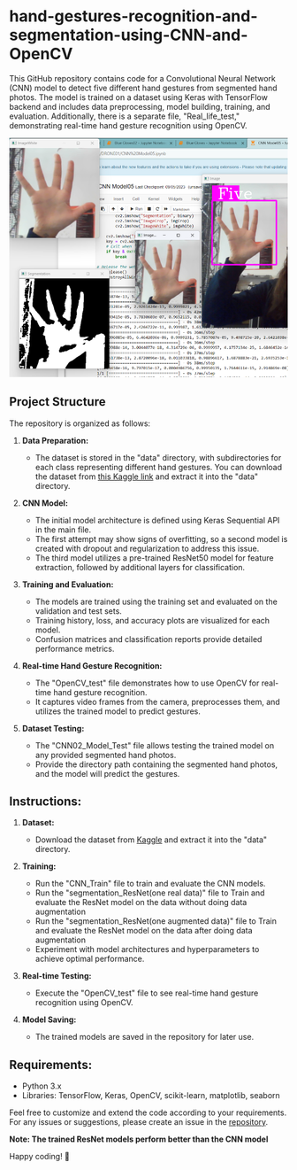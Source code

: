 # hand-gestures-recognition-and-segmentation-using-CNN-and-OpenCV

This GitHub repository contains code for a Convolutional Neural Network (CNN) model to detect five different hand gestures from segmented hand photos. The model is trained on a dataset using Keras with TensorFlow backend and includes data preprocessing, model building, training, and evaluation. Additionally, there is a separate file, "Real_life_test," demonstrating real-time hand gesture recognition using OpenCV.

![Hand Gesture Detection and Segmentation](https://github.com/Sousannah/hand-gestures-recognition-and-segmentation-using-CNN-and-OpenCV/blob/main/Screenshot%202024-01-12%20184453.png)

## Project Structure

The repository is organized as follows:

1. **Data Preparation:**
   - The dataset is stored in the "data" directory, with subdirectories for each class representing different hand gestures. You can download the dataset from [this Kaggle link](https://www.kaggle.com/datasets/sarjit07/hand-gesture-recog-dataset/data) and extract it into the "data" directory.

2. **CNN Model:**
   - The initial model architecture is defined using Keras Sequential API in the main file.
   - The first attempt may show signs of overfitting, so a second model is created with dropout and regularization to address this issue.
   - The third model utilizes a pre-trained ResNet50 model for feature extraction, followed by additional layers for classification.

3. **Training and Evaluation:**
   - The models are trained using the training set and evaluated on the validation and test sets.
   - Training history, loss, and accuracy plots are visualized for each model.
   - Confusion matrices and classification reports provide detailed performance metrics.

4. **Real-time Hand Gesture Recognition:**
   - The "OpenCV_test" file demonstrates how to use OpenCV for real-time hand gesture recognition.
   - It captures video frames from the camera, preprocesses them, and utilizes the trained model to predict gestures.

5. **Dataset Testing:**
   - The "CNN02_Model_Test" file allows testing the trained model on any provided segmented hand photos.
   - Provide the directory path containing the segmented hand photos, and the model will predict the gestures.

## Instructions:

1. **Dataset:**
   - Download the dataset from [Kaggle](https://www.kaggle.com/datasets/sarjit07/hand-gesture-recog-dataset/data) and extract it into the "data" directory.

2. **Training:**
   - Run the "CNN_Train" file to train and evaluate the CNN models.
   - Run the "segmentation_ResNet(one real data)" file to Train and evaluate the ResNet model on the data without doing data augmentation
   - Run the "segmentation_ResNet(one augmented data)" file to Train and evaluate the ResNet model on the data after doing data augmentation
   - Experiment with model architectures and hyperparameters to achieve optimal performance.

3. **Real-time Testing:**
   - Execute the "OpenCV_test" file to see real-time hand gesture recognition using OpenCV.

4. **Model Saving:**
   - The trained models are saved in the repository for later use.

## Requirements:

- Python 3.x
- Libraries: TensorFlow, Keras, OpenCV, scikit-learn, matplotlib, seaborn

Feel free to customize and extend the code according to your requirements. For any issues or suggestions, please create an issue in the [repository](https://github.com/Sousannah/hand-gestures-recognition-and-segmentation-using-CNN-and-OpenCV).

**Note: The trained ResNet models perform better than the CNN model**

Happy coding! 🚀
